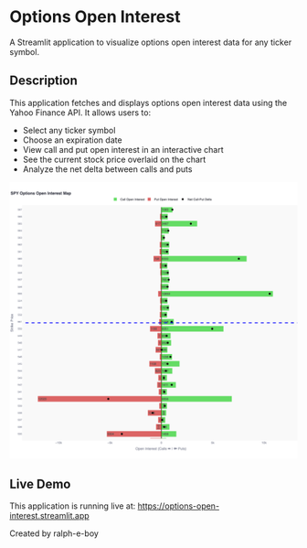 # Options Open Interest

A Streamlit application to visualize options open interest data for any ticker symbol.

## Description

This application fetches and displays options open interest data using the Yahoo Finance API. It allows users to:

- Select any ticker symbol
- Choose an expiration date
- View call and put open interest in an interactive chart
- See the current stock price overlaid on the chart
- Analyze the net delta between calls and puts

![Options Open Interest Chart](option_oi_chart.png)

## Live Demo

This application is running live at: https://options-open-interest.streamlit.app

Created by ralph-e-boy
